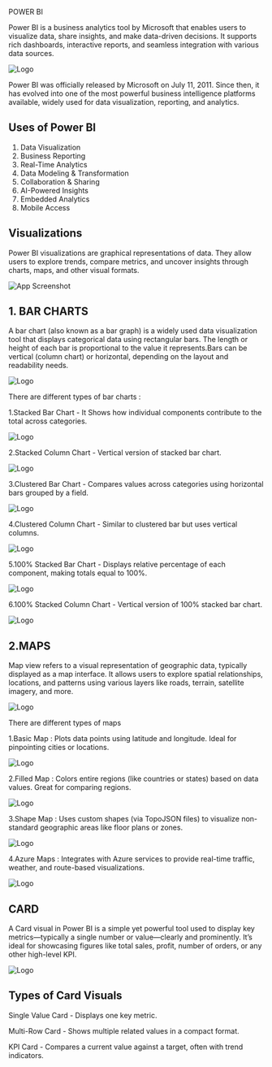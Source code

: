POWER BI

Power BI is a business analytics tool by Microsoft that enables users to visualize data, share insights, and make data-driven decisions. It supports rich dashboards, interactive reports, and seamless integration with various data sources.

![Logo](https://cdn.prod.website-files.com/60ec34540d013784844d2ee2/661539fafe6bc01592f45e76_PowerBI%20(1).jpg)

Power BI was officially released by Microsoft on July 11, 2011. Since then, it has evolved into one of the most powerful business intelligence platforms available, widely used for data visualization, reporting, and analytics.

## Uses of Power BI
1. Data Visualization
2. Business Reporting
3. Real-Time Analytics
4. Data Modeling & Transformation
5. Collaboration & Sharing
6. AI-Powered Insights
7. Embedded Analytics
8. Mobile Access

## Visualizations

Power BI visualizations are graphical representations of data. They allow users to explore trends, compare metrics, and uncover insights through charts, maps, and other visual formats.

![App Screenshot](https://cdn.analyticsvidhya.com/wp-content/uploads/2023/12/Screenshot-2023-12-07-at-4.43.44-PM.png)

## 1. BAR CHARTS

A bar chart (also known as a bar graph) is a widely used data visualization tool that displays categorical data using rectangular bars. The length or height of each bar is proportional to the value it represents.Bars can be vertical (column chart) or horizontal, depending on the layout and readability needs.

![Logo](https://www.jaspersoft.com/content/dam/jaspersoft/images/graphics/infographics/bar-chart-example.svg)

There are different types of bar charts :

1.Stacked Bar Chart - It Shows how individual components contribute to the total across categories.

![Logo](https://www.spguides.com/wp-content/uploads/2024/04/stacked-bar-chart-power-bi.jpg)

2.Stacked Column Chart - Vertical version of stacked bar chart.

![Logo](https://www.spguides.com/wp-content/uploads/2024/04/What-is-Stacked-Column-Chart-in-Power-BI.jpg)

3.Clustered Bar Chart - Compares values across categories using horizontal bars grouped by a field.

![Logo](https://pbivisuals.com/wp-content/uploads/2021/01/clustered-bar-chart.png)

4.Clustered Column Chart - Similar to clustered bar but uses vertical columns.

![Logo](https://media.geeksforgeeks.org/wp-content/uploads/20230705204849/clusterColumnChartZoom.png)

5.100% Stacked Bar Chart - Displays relative percentage of each component, making totals equal to 100%.

![Logo](https://pbivisuals.com/wp-content/uploads/2021/01/100-stacked-bar-chart-with-formatting.png)

6.100% Stacked Column Chart - Vertical version of 100% stacked bar chart.

![Logo](https://community.fabric.microsoft.com/t5/image/serverpage/image-id/868981i6B4B97F0C0C68BB6/image-size/medium?v=v2&px=400)

## 2.MAPS

Map view refers to a visual representation of geographic data, typically displayed as a map interface. It allows users to explore spatial relationships, locations, and patterns using various layers like roads, terrain, satellite imagery, and more.

![Logo](https://res.cloudinary.com/hevo/images/f_webp,q_auto:best/v1685932121/hevo-learn-1/Power-BI-Mapping-Bubble-Maps/Power-BI-Mapping-Bubble-Maps.png?_i=AA)

There are different types of maps

1.Basic Map : Plots data points using latitude and longitude. Ideal for pinpointing cities or locations.

![Logo](https://www.acuitytraining.co.uk/wp-content/uploads/2021/11/Untitled-122.png.webp)

2.Filled Map : Colors entire regions (like countries or states) based on data values. Great for comparing regions.

![Logo](https://learn.microsoft.com/en-us/power-bi/visuals/media/power-bi-visualization-filled-maps-choropleths/large-map.png)

3.Shape Map : Uses custom shapes (via TopoJSON files) to visualize non-standard geographic areas like floor plans or zones.

![Logo](https://learn.microsoft.com/en-us/power-bi/visuals/media/desktop-shape-map/power-bi-shape-map.png)

4.Azure Maps : Integrates with Azure services to provide real-time traffic, weather, and route-based visualizations.

![Logo](https://learn.microsoft.com/en-us/azure/azure-maps/media/power-bi-visual/bubble-layer-no-legend.png#lightbox)

## CARD

A Card visual in Power BI is a simple yet powerful tool used to display key metrics—typically a single number or value—clearly and prominently. It’s ideal for showcasing figures like total sales, profit, number of orders, or any other high-level KPI.

![Logo](https://datavibe.co.uk/wp-content/uploads/2023/06/New_card-1024x574.gif)

## Types of Card Visuals
Single Value Card - Displays one key metric.

Multi-Row Card - Shows multiple related values in a compact format.

KPI Card - Compares a current value against a target, often with trend indicators.
